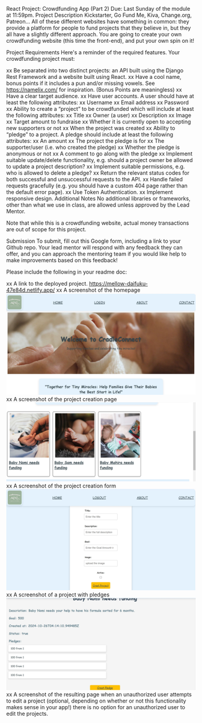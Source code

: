 React Project: Crowdfunding App (Part 2)
Due: Last Sunday of the module at 11:59pm.
Project Description
Kickstarter, Go Fund Me, Kiva, Change.org, Patreon… All of these different websites have something in common: they provide a platform for people to fund projects that they believe in, but they all have a slightly different approach. You are going to create your own crowdfunding website (this time the front-end), and put your own spin on it!

Project Requirements
Here's a reminder of the required features. Your crowdfunding project must:

xx Be separated into two distinct projects: an API built using the Django Rest Framework and a website built using React.
xx Have a cool name, bonus points if it includes a pun and/or missing vowels. See https://namelix.com/ for inspiration. (Bonus Points are meaningless)
xx Have a clear target audience.
xx Have user accounts. A user should have at least the following attributes:
xx Username
xx Email address
xx Password
xx Ability to create a “project” to be crowdfunded which will include at least the following attributes:
xx Title
xx Owner (a user)
xx Description
xx Image
xx Target amount to fundraise
xx Whether it is currently open to accepting new supporters or not
xx When the project was created
xx Ability to “pledge” to a project. A pledge should include at least the following attributes:
xx An amount
xx The project the pledge is for
xx The supporter/user (i.e. who created the pledge)
xx Whether the pledge is anonymous or not
xx A comment to go along with the pledge
xx Implement suitable update/delete functionality, e.g. should a project owner be allowed to update a project description?
xx Implement suitable permissions, e.g. who is allowed to delete a pledge?
xx Return the relevant status codes for both successful and unsuccessful requests to the API.
xx Handle failed requests gracefully (e.g. you should have a custom 404 page rather than the default error page).
xx Use Token Authentication.
xx Implement responsive design.
Additional Notes
No additional libraries or frameworks, other than what we use in class, are allowed unless approved by the Lead Mentor.

Note that while this is a crowdfunding website, actual money transactions are out of scope for this project.

Submission
To submit, fill out this Google form, including a link to your Github repo. Your lead mentor will respond with any feedback they can offer, and you can approach the mentoring team if you would like help to make improvements based on this feedback!

Please include the following in your readme doc:

xx A link to the deployed project.
   https://mellow-daifuku-47e84d.netlify.app/
xx A screenshot of the homepage
![homepage](homepage.JPG)
xx A screenshot of the project creation page
![project page](Projects.JPG)
xx A screenshot of the project creation form
![project form](<project form.JPG>)
xx A screenshot of a project with pledges\
![pledges](pledges.JPG)
xx A screenshot of the resulting page when an unauthorized user attempts to edit a project (optional, depending on whether or not this functionality makes sense in your app!)
there is no option for an unauthorized user to edit the projects.
